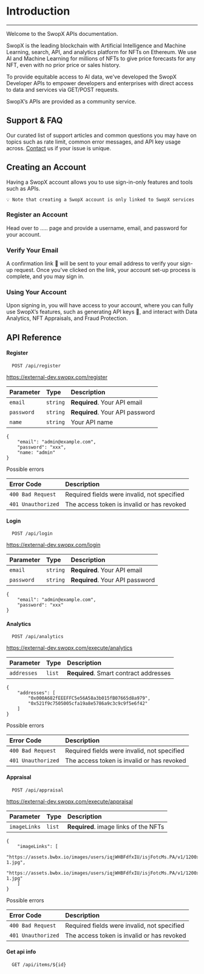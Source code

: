 # Introduction
---

Welcome to the SwopX APIs documentation.

SwopX is the leading blockchain with Artificial Intelligence and Machine Learning, search, API, and analytics platform for NFTs on Ethereum. We use AI and Machine Learning for millions of NFTs to give price forecasts for any NFT, even with no prior price or sales history.
 
To provide equitable access to AI data, we've developed the SwopX Developer APIs to empower developers and enterprises with direct access to data and services via GET/POST requests.

SwopX’s APIs are provided as a community service.

## Support & FAQ

Our curated list of support articles and common questions you may have on topics such as rate limit, common error messages, and API key usage across. [Contact](https://www.swopx.com/) us if your issue is unique.



## Creating an Account

Having a SwopX account allows you to use sign-in-only features and tools such as APIs.

```
💡 Note that creating a SwopX account is only linked to SwopX services
```


### Register an Account
Head over to ….. page and provide a username, email, and password for your account.


### Verify Your Email
A confirmation link 🔗 will be sent to your email address to verify your sign-up request.
Once you've clicked on the link, your account set-up process is complete, and you may sign in.



### Using Your Account
Upon signing in, you will have access to your account, where you can fully use SwopX’s features, such as generating API keys 🔑, and interact with Data Analytics, NFT Appraisals, and Fraud Protection.


## API Reference

#### Register

```API
  POST /api/register
```

 https://external-dev.swopx.com/register

| Parameter | Type     | Description                |
| :-------- | :------- | :------------------------- |
| `email` | `string` | **Required**. Your API email |
| `password` | `string` | **Required**. Your API password |
| `name` | `string` | Your API name |

```Example of register 
{
    "email": "admin@example.com",
    "password": "xxx",
    "name: "admin"
} 
```


Possible errors

| Error Code | Description                |
| :--------  | :------------------------- |
| `400 Bad Request`  | Required fields were invalid, not specified |
| `401 Unauthorized`  | The access token is invalid or has revoked |

#### Login

```API
  POST /api/login
```


https://external-dev.swopx.com/login

| Parameter | Type     | Description                |
| :-------- | :------- | :------------------------- |
| `email` | `string` | **Required**. Your API email |
| `password` | `string` | **Required**. Your API password |


```Example of login
{
    "email": "admin@example.com",
    "password": "xxx"
} 
```


#### Analytics

```API
  POST /api/analytics
```

https://external-dev.swopx.com/execute/analytics

| Parameter | Type     | Description                |
| :-------- | :------- | :------------------------- |
| `addresses` | `list` | **Required**. Smart contract addresses |

```Example of Analytics 
{
    "addresses": [
        "0x000A682fEEEFFC5e56A58a3b015fB07665d8a979",
        "0x521f9c7505005cfa19a8e5786a9c3c9c9f5e6f42"
    ]
} 
```

Possible errors

| Error Code | Description                |
| :--------  | :------------------------- |
| `400 Bad Request`  | Required fields were invalid, not specified |
| `401 Unauthorized`  | The access token is invalid or has revoked |




#### Appraisal 

```API
  POST /api/appraisal

```

https://external-dev.swopx.com/execute/appraisal

| Parameter | Type     | Description                |
| :-------- | :------- | :------------------------- |
| `imageLinks` | `list` | **Required**. image links of the NFTs |

```Example of Appraisal
{
    "imageLinks": [
        "https://assets.bwbx.io/images/users/iqjWHBFdfxIU/isjFotcMs.PA/v1/1200x-1.jpg",
        "https://assets.bwbx.io/images/users/iqjWHBFdfxIU/isjFotcMs.PA/v1/1200x-1.jpg"
    ]
} 
```

Possible errors

| Error Code | Description                |
| :--------  | :------------------------- |
| `400 Bad Request`  | Required fields were invalid, not specified |
| `401 Unauthorized`  | The access token is invalid or has revoked |



#### Get api info

```http
  GET /api/items/${id}
```

